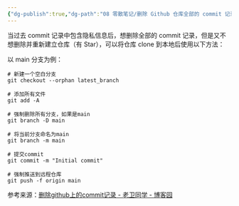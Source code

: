 ```yaml
---
{"dg-publish":true,"dg-path":"08 零散笔记/删除 Github 仓库全部的 commit 记录.md","permalink":"/08 零散笔记/删除 Github 仓库全部的 commit 记录/","noteIcon":"dg-note-icon","created":"2025-04-06","updated":"2025-04-06"}
---
```



当过去 commit 记录中包含隐私信息后，想删除全部的 commit 记录，但是又不想删除并重新建立仓库（有 Star），可以将仓库 clone 到本地后使用以下方法：

以 main 分支为例：

```git
# 新建一个空白分支
git checkout --orphan latest_branch

# 添加所有文件
git add -A

# 强制删除所有分支，如果是main
git branch -D main

# 将当前分支命名为main
git branch -m main

# 提交commit
git commit -m "Initial commit"

# 强制推送到远程仓库
git push -f origin main
```

参考来源：[删除github上的commit记录 - 老卫同学 - 博客园](https://www.cnblogs.com/oldweipro/p/16634523.html)